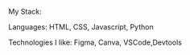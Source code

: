 

My Stack:

Languages: HTML, CSS, Javascript, Python

Technologies I like: Figma, Canva, VSCode,Devtools
